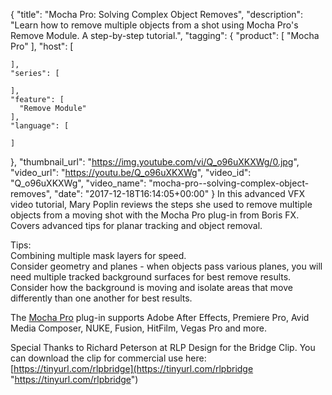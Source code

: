 {
  "title": "Mocha Pro: Solving Complex Object Removes",
  "description": "Learn how to remove multiple objects from a shot using Mocha Pro's Remove Module. A step-by-step tutorial.",
  "tagging": {
    "product": [
      "Mocha Pro"
    ],
    "host": [

    ],
    "series": [

    ],
    "feature": [
      "Remove Module"
    ],
    "language": [

    ]
  },
  "thumbnail_url": "https://img.youtube.com/vi/Q_o96uXKXWg/0.jpg",
  "video_url": "https://youtu.be/Q_o96uXKXWg",
  "video_id": "Q_o96uXKXWg",
  "video_name": "mocha-pro--solving-complex-object-removes",
  "date": "2017-12-18T16:14:05+00:00"
}
In this advanced VFX video tutorial, Mary Poplin reviews the steps she used to remove multiple objects from a moving shot with the Mocha Pro plug-in from Boris FX. Covers advanced tips for planar tracking and object removal.

Tips:   
Combining multiple mask layers for speed.  
Consider geometry and planes - when objects pass various planes, you will need multiple tracked background surfaces for best remove results.   
Consider how the background is moving and isolate areas that move differently than one another for best results.

The [Mocha Pro](/products/mocha-pro) plug-in supports Adobe After Effects, Premiere Pro, Avid Media Composer, NUKE, Fusion, HitFilm, Vegas Pro and more.

Special Thanks to Richard Peterson at RLP Design for the Bridge Clip. You can download the clip for commercial use here: [https://tinyurl.com/rlpbridge](https://tinyurl.com/rlpbridge "https://tinyurl.com/rlpbridge")  
